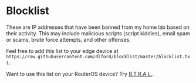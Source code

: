 # Blocklist

These are IP addresses that have been banned from my home lab based on their activity. This may include malicious scripts (script kiddies), email spam or scams, brute force attempts, and other offenses.

Feel free to add this list to your edge device at `https://raw.githubusercontent.com/dlford/blocklist/master/blocklist.txt`.

Want to use this list on your RouterOS device? Try [B.T.R.A.L.](https://github.com/idyllicdigital/btral).

